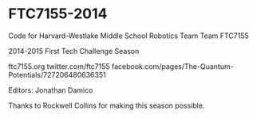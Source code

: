 FTC7155-2014
============

Code for Harvard-Westlake Middle School Robotics Team
Team FTC7155

2014-2015 First Tech Challenge Season

ftc7155.org
twitter.com/ftc7155
facebook.com/pages/The-Quantum-Potentials/727206480636351

Editors: Jonathan Damico


Thanks to Rockwell Collins for making this season possible.